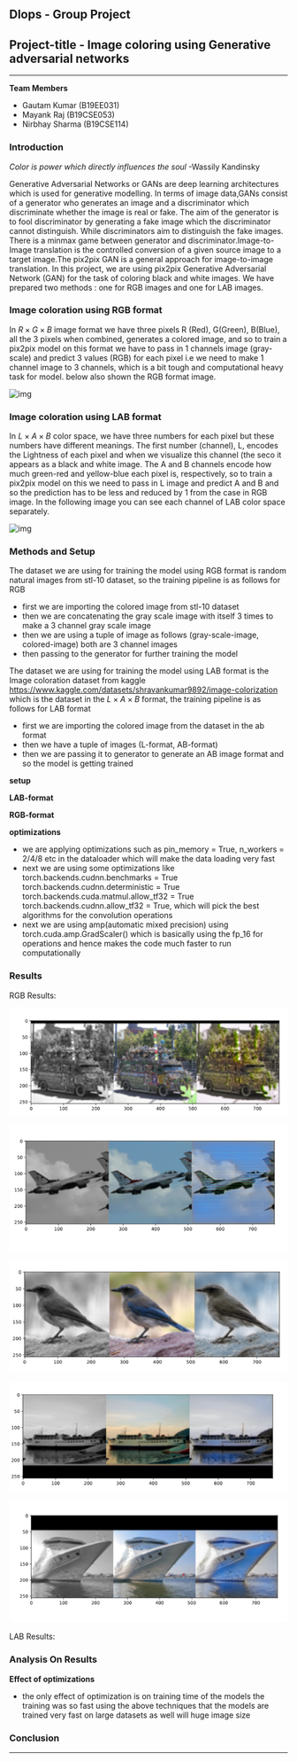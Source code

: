 ## **Dlops - Group Project**
## **Project-title - Image coloring using Generative adversarial networks**
---

**Team Members**

- Gautam Kumar (B19EE031)
- Mayank Raj (B19CSE053)
- Nirbhay Sharma (B19CSE114)

### **Introduction**

*Color is power which directly influences the soul*
                                               -Wassily Kandinsky    

Generative Adversarial Networks or GANs are deep learning architectures which is used for generative modelling. In terms of image data,GANs consist of a generator who generates an image and a discriminator which discriminate
whether the image is real or fake. The aim of the generator is to fool discriminator by generating a fake image
which the discriminator cannot distinguish. While discriminators aim to distinguish the fake images. There is a
minmax game between generator and discriminator.Image-to-Image translation is the controlled conversion of a given source image to a target image.The pix2pix GAN is a general approach for image-to-image translation. 
In this project, we are using pix2pix Generative Adversarial Network (GAN) for the task of coloring black and white images. We have prepared two methods : one for RGB images and one for LAB images.


### **Image coloration using RGB format**

In $R \times G \times B$ image format we have three pixels R (Red), G(Green), B(Blue), all the 3 pixels when combined, generates a colored image, and so to train a pix2pix model on this format we have to pass in 1 channels image (gray-scale) and predict 3 values (RGB) for each pixel i.e we need to make 1 channel image to 3 channels, which is a bit tough and computational heavy task for model. below also shown the RGB format image. 

![img](https://miro.medium.com/max/1400/1*zeMdgdeBcITxnQZqVZ4rMg.jpeg)

### **Image coloration using LAB format**
In $L \times A \times B$ color space, we have three numbers for each pixel but these numbers have different meanings. The first number (channel), L, encodes the Lightness of each pixel and when we visualize this channel (the seco it appears as a black and white image. The A and B channels encode how much green-red and yellow-blue each pixel is, respectively, so to train a pix2pix model on this we need to pass in L image and predict A and B and so the prediction has to be less and reduced by 1 from the case in RGB image. In the following image you can see each channel of LAB color space separately.

![img](https://miro.medium.com/max/1400/1*ij9xBxv9rVuCyxuMDhgmQg.jpeg)

### **Methods and Setup**

The dataset we are using for training the model using RGB format is random natural images from stl-10 dataset, so the training pipeline is as follows for RGB
- first we are importing the colored image from stl-10 dataset
- then we are concatenating the gray scale image with itself 3 times to make a 3 channel gray scale image
- then we are using a tuple of image as follows (gray-scale-image, colored-image) both are 3 channel images
- then passing to the generator for further training the model

The dataset we are using for training the model using LAB format is the Image coloration dataset from kaggle <span class='image'> https://www.kaggle.com/datasets/shravankumar9892/image-colorization </span> which is the dataset in the $L \times A \times B$ format, the training pipeline is as follows for LAB format
- first we are importing the colored image from the dataset in the ab format
- then we have a tuple of images (L-format, AB-format)
- then we are passing it to generator to generate an AB image format and so the model is getting trained

**setup**

**LAB-format**

**RGB-format**

**optimizations**

- we are applying optimizations such as pin_memory = True, n_workers = 2/4/8 etc in the dataloader which will make the data loading very fast
- next we are using some optimizations like
    torch.backends.cudnn.benchmarks = True
    torch.backends.cudnn.deterministic = True
    torch.backends.cuda.matmul.allow_tf32 = True
    torch.backends.cudnn.allow_tf32 = True,
    which will pick the best algorithms for the convolution operations
- next we are using amp(automatic mixed precision) using torch.cuda.amp.GradScaler() which is basically using the fp_16 for operations and hence makes the code much faster to run computationally


### **Results**

RGB Results:

![img](https://github.com/Mayank9mare/ImagesForMarkdown/blob/main/dlop1.png?raw=true)

![img](https://github.com/Mayank9mare/ImagesForMarkdown/blob/main/dlop6.png?raw=true)

![img](https://github.com/Mayank9mare/ImagesForMarkdown/blob/main/dlop2.png?raw=true)

![img](https://github.com/Mayank9mare/ImagesForMarkdown/blob/main/dlop5.png?raw=true)

![img](https://github.com/Mayank9mare/ImagesForMarkdown/blob/main/dlop7.png?raw=true)

LAB Results:



### **Analysis On Results**

**Effect of optimizations**
- the only effect of optimization is on training time of the models the training was so fast using the above techniques that the models are trained very fast on large datasets as well will huge image size

### **Conclusion**



---

<style> 

table, th, td {
  border: 0.1px solid black;
  border-collapse: collapse;
}

.image {
    color:blue;
}

</style>

<script type="text/javascript" src="http://cdn.mathjax.org/mathjax/latest/MathJax.js?config=TeX-AMS-MML_HTMLorMML"></script>
<script type="text/x-mathjax-config">
    MathJax.Hub.Config({ tex2jax: {inlineMath: [['$', '$']]}, messageStyle: "none" });
</script>
